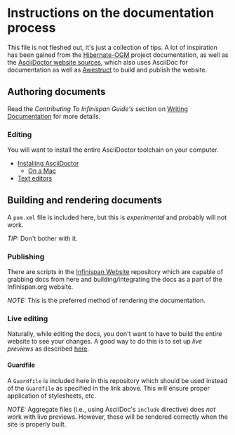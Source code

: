 # Instructions on the documentation process

This file is not fleshed out, it's just a collection of tips.
A lot of inspiration has been gained from the 
[Hibernate-OGM](https://github.com/hibernate/hibernate-ogm/tree/master/hibernate-ogm-documentation) 
project documentation, as well as the [AsciiDoctor website sources](https://github.com/asciidoctor/asciidoctor.org),
which also uses AsciiDoc for documentation as well as 
[Awestruct](http://www.awestruct.org) to build and publish
the website.

## Authoring documents
Read the _Contributing To Infinispan Guide's_ section on [Writing Documentation](http://www.infinispan.org/docs/5.3.x/contributing/contributing.html#_writing_documentation_and_faqs) for more details.

### Editing
You will want to install the entire AsciiDoctor toolchain on your computer.
* [Installing AsciiDoctor](http://asciidoctor.org/docs/install-toolchain/#installing-or-updating-asciidoctor)
  * [On a Mac](http://asciidoctor.org/docs/install-asciidoctor-macosx/)
* [Text editors](http://asciidoctor.org/docs/install-toolchain/#text-editors-and-syntax-highlighting)

## Building and rendering documents
A `pom.xml` file is included here, but this is _*experimental*_ and probably will
not work.

*TIP:* Don't bother with it.

### Publishing
There are scripts in the 
[Infinispan Website](https://github.com/infinispan/infinispan.github.io) repository
which are capable of grabbing docs from here and building/integrating the docs as a
part of the Infinispan.org website.

*NOTE:* This is the preferred method of rendering the documentation.

### Live editing
Naturally, while editing the docs, you don't want to have to build the entire website to see your changes.
A good way to do this is to set up _live previews_ as described
[here](http://asciidoctor.org/docs/editing-asciidoc-with-live-preview/).

#### Guardfile
A `Guardfile` is included here in this repository which should be used instead of the `Guardfile` as specified in the link above.
This will ensure proper application of stylesheets, etc.

*NOTE:* Aggregate files (i.e., using AsciiDoc's `include` directive) does _not_ work with live previews.
However, these will be rendered correctly when the site is properly built.
